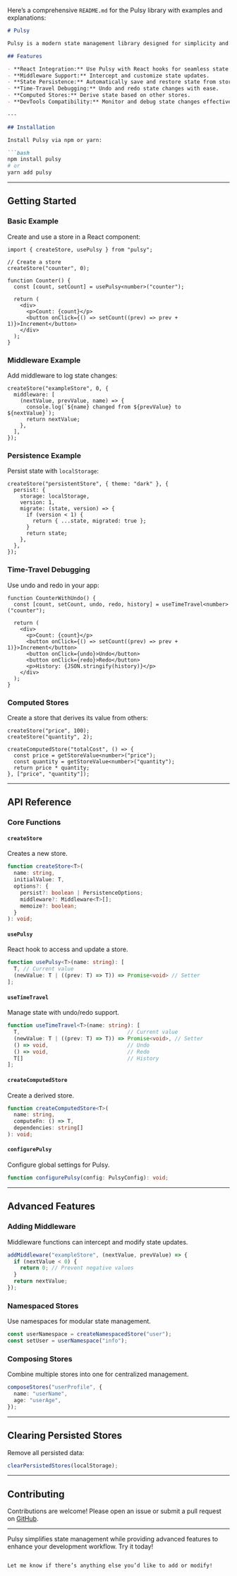 Here’s a comprehensive `README.md` for the Pulsy library with examples and explanations:

```markdown
# Pulsy

Pulsy is a modern state management library designed for simplicity and flexibility. It supports React hooks, middleware, persistence, computed stores, and time-travel debugging. Pulsy is lightweight yet powerful, making it an excellent choice for managing state in React applications.

## Features

- **React Integration:** Use Pulsy with React hooks for seamless state updates.
- **Middleware Support:** Intercept and customize state updates.
- **State Persistence:** Automatically save and restore state from storage.
- **Time-Travel Debugging:** Undo and redo state changes with ease.
- **Computed Stores:** Derive state based on other stores.
- **DevTools Compatibility:** Monitor and debug state changes effectively.

---

## Installation

Install Pulsy via npm or yarn:

```bash
npm install pulsy
# or
yarn add pulsy
```

---

## Getting Started

### Basic Example

Create and use a store in a React component:

```tsx
import { createStore, usePulsy } from "pulsy";

// Create a store
createStore("counter", 0);

function Counter() {
  const [count, setCount] = usePulsy<number>("counter");

  return (
    <div>
      <p>Count: {count}</p>
      <button onClick={() => setCount((prev) => prev + 1)}>Increment</button>
    </div>
  );
}
```

### Middleware Example

Add middleware to log state changes:

```tsx
createStore("exampleStore", 0, {
  middleware: [
    (nextValue, prevValue, name) => {
      console.log(`${name} changed from ${prevValue} to ${nextValue}`);
      return nextValue;
    },
  ],
});
```

### Persistence Example

Persist state with `localStorage`:

```tsx
createStore("persistentStore", { theme: "dark" }, {
  persist: {
    storage: localStorage,
    version: 1,
    migrate: (state, version) => {
      if (version < 1) {
        return { ...state, migrated: true };
      }
      return state;
    },
  },
});
```

### Time-Travel Debugging

Use undo and redo in your app:

```tsx
function CounterWithUndo() {
  const [count, setCount, undo, redo, history] = useTimeTravel<number>("counter");

  return (
    <div>
      <p>Count: {count}</p>
      <button onClick={() => setCount((prev) => prev + 1)}>Increment</button>
      <button onClick={undo}>Undo</button>
      <button onClick={redo}>Redo</button>
      <p>History: {JSON.stringify(history)}</p>
    </div>
  );
}
```

### Computed Stores

Create a store that derives its value from others:

```tsx
createStore("price", 100);
createStore("quantity", 2);

createComputedStore("totalCost", () => {
  const price = getStoreValue<number>("price");
  const quantity = getStoreValue<number>("quantity");
  return price * quantity;
}, ["price", "quantity"]);
```

---

## API Reference

### Core Functions

#### `createStore`
Creates a new store.

```ts
function createStore<T>(
  name: string,
  initialValue: T,
  options?: {
    persist?: boolean | PersistenceOptions;
    middleware?: Middleware<T>[];
    memoize?: boolean;
  }
): void;
```

#### `usePulsy`
React hook to access and update a store.

```ts
function usePulsy<T>(name: string): [
  T, // Current value
  (newValue: T | ((prev: T) => T)) => Promise<void> // Setter
];
```

#### `useTimeTravel`
Manage state with undo/redo support.

```ts
function useTimeTravel<T>(name: string): [
  T,                                  // Current value
  (newValue: T | ((prev: T) => T)) => Promise<void>, // Setter
  () => void,                         // Undo
  () => void,                         // Redo
  T[]                                 // History
];
```

#### `createComputedStore`
Create a derived store.

```ts
function createComputedStore<T>(
  name: string,
  computeFn: () => T,
  dependencies: string[]
): void;
```

#### `configurePulsy`
Configure global settings for Pulsy.

```ts
function configurePulsy(config: PulsyConfig): void;
```

---

## Advanced Features

### Adding Middleware
Middleware functions can intercept and modify state updates.

```ts
addMiddleware("exampleStore", (nextValue, prevValue) => {
  if (nextValue < 0) {
    return 0; // Prevent negative values
  }
  return nextValue;
});
```

### Namespaced Stores
Use namespaces for modular state management.

```ts
const userNamespace = createNamespacedStore("user");
const setUser = userNamespace("info");
```

### Composing Stores
Combine multiple stores into one for centralized management.

```ts
composeStores("userProfile", {
  name: "userName",
  age: "userAge",
});
```

---

## Clearing Persisted Stores

Remove all persisted data:

```ts
clearPersistedStores(localStorage);
```

---

## Contributing

Contributions are welcome! Please open an issue or submit a pull request on [GitHub](https://github.com/your-repo/pulsy).

---

Pulsy simplifies state management while providing advanced features to enhance your development workflow. Try it today!
``` 

Let me know if there’s anything else you’d like to add or modify!